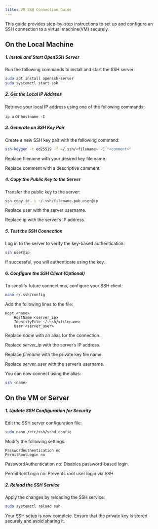 ```yaml
---
title: VM SSH Connection Guide
---
```



This guide provides step-by-step instructions to set up and configure an SSH connection to a virtual machine(VM) securely.

## On the Local Machine

##### 1. Install and Start OpenSSH Server

Run the following commands to install and start the SSH server:

```bash
sudo apt install openssh-server
sudo systemctl start ssh
```

##### 2. Get the Local IP Address

Retrieve your local IP address using one of the following commands:

```` ip a ```` or ```` hostname -I ````


##### 3. Generate an SSH Key Pair

Create a new SSH key pair with the following command:

```bash
ssh-keygen -t ed25519 -f ~/.ssh/<filename> -C "<comment>"
```

Replace filename with your desired key file name.

Replace comment with a descriptive comment.


##### 4. Copy the Public Key to the Server

Transfer the public key to the server:

```bash
ssh-copy-id -i ~/.ssh/filename.pub user@ip
```

Replace user with the server username.

Replace ip with the server’s IP address.

##### 5. Test the SSH Connection

Log in to the server to verify the key-based authentication:

```bash
ssh user@ip
```

If successful, you will authenticate using the key.

##### 6. Configure the SSH Client (Optional)

To simplify future connections, configure your SSH client:

```bash
nano ~/.ssh/config
```

Add the following lines to the file:

```
Host <name>
    HostName <server_ip>
    IdentityFile ~/.ssh/<filename>
    User <server_user>
```
Replace *name* with an alias for the connection.

Replace *server_ip* with the server’s IP address.

Replace *filename* with the private key file name.

Replace *server_user* with the server’s username.

You can now connect using the alias:

```bash
ssh <name>
```

## On the VM or Server

##### 1. Update SSH Configuration for Security

Edit the SSH server configuration file:

```bash
sudo nano /etc/ssh/sshd_config
```

Modify the following settings:

```
PasswordAuthentication no
PermitRootLogin no
```

PasswordAuthentication no: Disables password-based login.

PermitRootLogin no: Prevents root user login via SSH.

##### 2. Reload the SSH Service

Apply the changes by reloading the SSH service:

```bash
sudo systemctl reload ssh
```

Your SSH setup is now complete. Ensure that the private key is stored securely and avoid sharing it.

